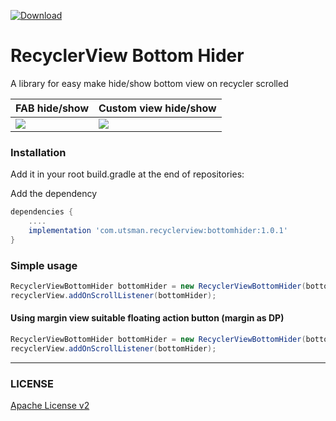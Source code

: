 [ ![Download](https://api.bintray.com/packages/kucingapes/utsman/com.utsman.recyclerview/images/download.svg) ](https://bintray.com/kucingapes/utsman/com.utsman.recyclerview/_latestVersion)

# RecyclerView Bottom Hider
A library for easy make hide/show bottom view on recycler scrolled

|FAB hide/show|Custom view hide/show|
|--|--|
|![](https://i.ibb.co/6bjXtgJ/20190113-014944.gif)|![](https://i.ibb.co/2c3vVb4/20190113-014913.gif)|

### Installation
Add it in your root build.gradle at the end of repositories:

Add the dependency
```gradle
dependencies {
    ....
    implementation 'com.utsman.recyclerview:bottomhider:1.0.1'
}
```


### Simple usage
```java
RecyclerViewBottomHider bottomHider = new RecyclerViewBottomHider(bottomView)
recyclerView.addOnScrollListener(bottomHider);
```
#### Using margin view suitable floating action button (margin as DP)
```java
RecyclerViewBottomHider bottomHider = new RecyclerViewBottomHider(bottomView, 12)   // margin=12dp in bottom view
recyclerView.addOnScrollListener(bottomHider);
```

---

### LICENSE
[Apache License v2](https://github.com/utsmannn/RecyclerBottomHider/blob/master/LICENSE)
